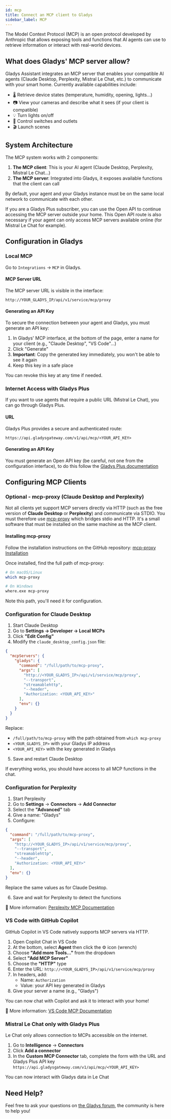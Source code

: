 ```yaml
---
id: mcp
title: Connect an MCP client to Gladys
sidebar_label: MCP
---
```


The Model Context Protocol (MCP) is an open protocol developed by Anthropic that allows exposing tools and functions that AI agents can use to retrieve information or interact with real-world devices.

## What does Gladys' MCP server allow?

Gladys Assistant integrates an MCP server that enables your compatible AI agents (Claude Desktop, Perplexity, Mistral Le Chat, etc.) to communicate with your smart home. Currently available capabilities include:

- 🌡️ Retrieve device states (temperature, humidity, opening, lights...)
- 📷 View your cameras and describe what it sees (if your client is compatible)
- 💡 Turn lights on/off
- 🔌 Control switches and outlets
- 🎬 Launch scenes

## System Architecture

The MCP system works with 2 components:

1. **The MCP client**: This is your AI agent (Claude Desktop, Perplexity, Mistral Le Chat...)
2. **The MCP server**: Integrated into Gladys, it exposes available functions that the client can call

By default, your agent and your Gladys instance must be on the same local network to communicate with each other.

If you are a Gladys Plus subscriber, you can use the Open API to continue accessing the MCP server outside your home. This Open API route is also necessary if your agent can only access MCP servers available online (for Mistral Le Chat for example).

## Configuration in Gladys

### Local MCP

Go to `Integrations` → `MCP` in Gladys.

#### MCP Server URL

The MCP server URL is visible in the interface:

```
http://YOUR_GLADYS_IP/api/v1/service/mcp/proxy
```

#### Generating an API Key

To secure the connection between your agent and Gladys, you must generate an API key:

1. In Gladys' MCP interface, at the bottom of the page, enter a name for your client (e.g., "Claude Desktop", "VS Code"...)
2. Click "Generate"
3. **Important**: Copy the generated key immediately, you won't be able to see it again
4. Keep this key in a safe place

You can revoke this key at any time if needed.

### Internet Access with Gladys Plus

If you want to use agents that require a public URL (Mistral Le Chat), you can go through Gladys Plus.

#### URL

Gladys Plus provides a secure and authenticated route:

```
https://api.gladysgateway.com/v1/api/mcp/<YOUR_API_KEY>
```

#### Generating an API Key

You must generate an Open API key (be careful, not one from the configuration interface), to do this follow the [Gladys Plus documentation](https://gladysassistant.com/docs/plus/open-api/#generate-an-api-key)

## Configuring MCP Clients

### Optional - mcp-proxy (Claude Desktop and Perplexity)

Not all clients yet support MCP servers directly via HTTP (such as the free version of __Claude Desktop__ or __Perplexity__) and communicate via STDIO. You must therefore use [mcp-proxy](https://github.com/sparfenyuk/mcp-proxy) which bridges stdio and HTTP. It's a small software that must be installed on the same machine as the MCP client.

#### Installing mcp-proxy

Follow the installation instructions on the GitHub repository: [mcp-proxy Installation](https://github.com/sparfenyuk/mcp-proxy?tab=readme-ov-file#installation)

Once installed, find the full path of mcp-proxy:

```bash
# On macOS/Linux
which mcp-proxy

# On Windows
where.exe mcp-proxy
```

Note this path, you'll need it for configuration.

### Configuration for Claude Desktop

1. Start Claude Desktop
2. Go to **Settings → Developer → Local MCPs**
3. Click **"Edit Config"**
4. Modify the `claude_desktop_config.json` file:

```json
{
  "mcpServers": {
    "gladys": {
      "command": "/full/path/to/mcp-proxy",
      "args": [
        "http://<YOUR_GLADYS_IP>/api/v1/service/mcp/proxy",
        "--transport",
        "streamablehttp",
        "--header",
        "Authorization: <YOUR_API_KEY>"
      ],
      "env": {}
    }
  }
}
```

Replace:
- `/full/path/to/mcp-proxy` with the path obtained from `which mcp-proxy`
- `<YOUR_GLADYS_IP>` with your Gladys IP address
- `<YOUR_API_KEY>` with the key generated in Gladys

5. Save and restart Claude Desktop

If everything works, you should have access to all MCP functions in the chat.

### Configuration for Perplexity

1. Start Perplexity
2. Go to **Settings** → **Connectors** → **Add Connector**
3. Select the **"Advanced"** tab
4. Give a name: "Gladys"
5. Configure:

```json
{
  "command": "/full/path/to/mcp-proxy",
  "args": [
    "http://<YOUR_GLADYS_IP>/api/v1/service/mcp/proxy",
    "--transport",
    "streamablehttp",
    "--header",
    "Authorization: <YOUR_API_KEY>"
  ],
  "env": {}
}
```

Replace the same values as for Claude Desktop.

6. Save and wait for Perplexity to detect the functions

📖 More information: [Perplexity MCP Documentation](https://www.perplexity.ai/help-center/en/articles/11502712-local-and-remote-mcps-for-perplexity)

### VS Code with GitHub Copilot

GitHub Copilot in VS Code natively supports MCP servers via HTTP.

1. Open Copilot Chat in VS Code
2. At the bottom, select **Agent** then click the ⚙️ icon (wrench)
3. Choose **"Add more Tools..."** from the dropdown
4. Select **"Add MCP Server"**
5. Choose the **"HTTP"** type
6. Enter the URL: `http://<YOUR_GLADYS_IP>/api/v1/service/mcp/proxy`
7. In headers, add:
   - Name: `Authorization`
   - Value: your API key generated in Gladys
8. Give your server a name (e.g., "Gladys")

You can now chat with Copilot and ask it to interact with your home!

📖 More information: [VS Code MCP Documentation](https://code.visualstudio.com/docs/copilot/chat/mcp-servers)

### Mistral Le Chat only with Gladys Plus

Le Chat only allows connection to MCPs accessible on the internet.

1. Go to **Intelligence** → **Connectors**
2. Click **Add a connector**
3. In the **Custom MCP Connector** tab, complete the form with the URL and Gladys Plus API key `https://api.gladysgateway.com/v1/api/mcp/<YOUR_API_KEY>`

You can now interact with Gladys data in Le Chat

## Need Help?

Feel free to ask your questions on [the Gladys forum](https://community.gladysassistant.com/), the community is here to help you!
